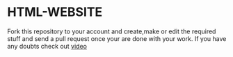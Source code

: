 # HTML-WEBSITE
Fork this repository to your account and create,make or edit the required stuff and send a pull request once your are done with your work.
If you have any doubts check out <a href="https://www.youtube.com/watch?v=IE_w8TdmwUE" target="_blank">video</a>
